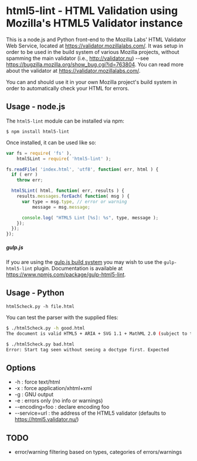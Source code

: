 html5-lint - HTML Validation using Mozilla's HTML5 Validator instance
==========

This is a node.js and Python front-end to the Mozilla Labs' HTML Validator Web Service, located at https://validator.mozillalabs.com/.  It was setup in order to be used in the build system of various Mozilla projects, without spamming the main validator (i.e., http://validator.nu) --see https://bugzilla.mozilla.org/show_bug.cgi?id=763804.  You can read more about the validator at https://validator.mozillalabs.com/.

You can and should use it in your own Mozilla project's build system in order to automatically check your HTML for errors.

Usage - node.js
-------

The `html5-lint` module can be installed via npm:

`$ npm install html5-lint`

Once installed, it can be used like so:

```javascript
var fs = require( 'fs' ),
    html5Lint = require( 'html5-lint' );

fs.readFile( 'index.html', 'utf8', function( err, html ) {
  if ( err )
    throw err;

  html5Lint( html, function( err, results ) {
    results.messages.forEach( function( msg ) {
      var type = msg.type, // error or warning
          message = msg.message;

      console.log( "HTML5 Lint [%s]: %s", type, message );
    });
  });
});
````

##### gulp.js

If you are using the [gulp.js build system](http://gulpjs.com/) you may wish to use the `gulp-html5-lint` plugin. Documentation is available at https://www.npmjs.com/package/gulp-html5-lint.

Usage - Python
-------

`html5check.py -h file.html`

You can test the parser with the supplied files:

```bash
$ ./html5check.py -h good.html
The document is valid HTML5 + ARIA + SVG 1.1 + MathML 2.0 (subject to the utter previewness of this service).
```

```bash
$ ./html5check.py bad.html
Error: Start tag seen without seeing a doctype first. Expected
```

Options
--------

* -h : force text/html
* -x : force application/xhtml+xml
* -g : GNU output
* -e : errors only (no info or warnings)
* --encoding=foo : declare encoding foo
* --service=url  : the address of the HTML5 validator (defaults to https://html5.validator.nu/)

TODO
--------

* error/warning filtering based on types, categories of errors/warnings
